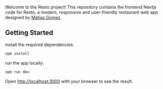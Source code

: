 Welcome to the Resto project! This repository contains the frontend Nextjs code for Resto, a modern, responsive and user-friendly restaurant web app designed by [Matias Gomez](https://www.figma.com/@gomezmatias126).

## Getting Started

install the required dependencies:

```bash
npm install
```

run the app locally:

```bash
npm run dev
```

Open [http://localhost:3000](http://localhost:3000) with your browser to see the result.
